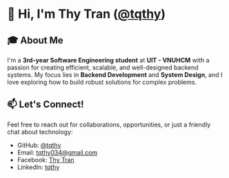 # 👋 Hi, I'm Thy Tran ([@tqthy](https://github.com/tqthy))

## 🎓 About Me
I'm a **3rd-year Software Engineering student** at **UIT - VNUHCM** with a passion for creating efficient, scalable, and well-designed backend systems. My focus lies in **Backend Development** and **System Design**, and I love exploring how to build robust solutions for complex problems.

## 📫 Let's Connect!
Feel free to reach out for collaborations, opportunities, or just a friendly chat about technology:
- GitHub: [@tqthy](https://github.com/tqthy)
- Email: [tqthy034@gmail.com](mailto:tqthy034@gmail.com)
- Facebook: [Thy Tran](https://facebook.com/thy.tran.2004)
- LinkedIn: [tqthy](https://www.linkedin.com/in/tqthy)

